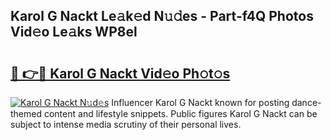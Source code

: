 ## Karol G Nackt Le𝚊k𝚎d N𝚞𝚍es - Part-f4Q Photos Vid𝚎o Le𝚊ks WP8el

# <h2><a href="http://fb7h73.evod.top/?m=Karol+G+Nackt">🔗 👉🔴 Karol G Nackt Vid𝚎o Ph𝚘t𝚘s</a></h2>

[![Karol G Nackt N𝚞d𝚎s](https://i.imgur.com/8V9OHl7.gif)](http://fb7h73.evod.top/?m=Karol+G+Nackt)
Influencer Karol G Nackt known for posting dance-themed content and lifestyle snippets. Public figures Karol G Nackt can be subject to intense media scrutiny of their personal lives. 
